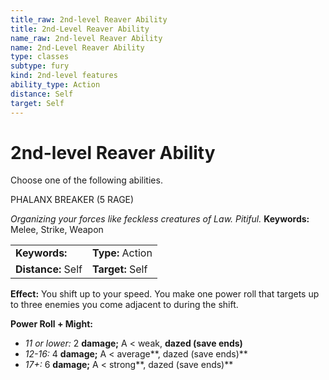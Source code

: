 ```yaml
---
title_raw: 2nd-level Reaver Ability
title: 2nd-Level Reaver Ability
name_raw: 2nd-level Reaver Ability
name: 2nd-Level Reaver Ability
type: classes
subtype: fury
kind: 2nd-level features
ability_type: Action
distance: Self
target: Self
---
```


# 2nd-level Reaver Ability

Choose one of the following abilities.

PHALANX BREAKER (5 RAGE)

*Organizing your forces like feckless creatures of Law. Pitiful.* **Keywords:** Melee, Strike, Weapon

|                    |                  |
| :----------------- | :--------------- |
| **Keywords:**      | **Type:** Action |
| **Distance:** Self | **Target:** Self |

**Effect:** You shift up to your speed. You make one power roll that targets up to three enemies you come adjacent to during the shift.

**Power Roll + Might:**

- *11 or lower:* 2 **damage;** A \< weak, **dazed (save ends)**
- *12-16:* 4 **damage;** A \< average\*\*, dazed (save ends)\*\*
- *17+:* 6 **damage;** A \< strong\*\*, dazed (save ends)\*\*
